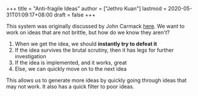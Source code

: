 +++
title = "Anti-fragile Ideas"
author = ["Jethro Kuan"]
lastmod = 2020-05-31T01:09:17+08:00
draft = false
+++

This system was originally discussed by John Carmack [here](https://amasad.me/carmack). We want to
work on ideas that are not brittle, but how do we know they aren't?

1.  When we get the idea, we should **instantly try to defeat it**
2.  If the idea survives the brutal scrutiny, then it has legs for
    further investigation
3.  If the idea is implemented, and it works, great
4.  Else, we can quickly move on to the next idea

This allows us to generate more ideas by quickly going through ideas
that may not work. It also has a quick filter to poor ideas.
